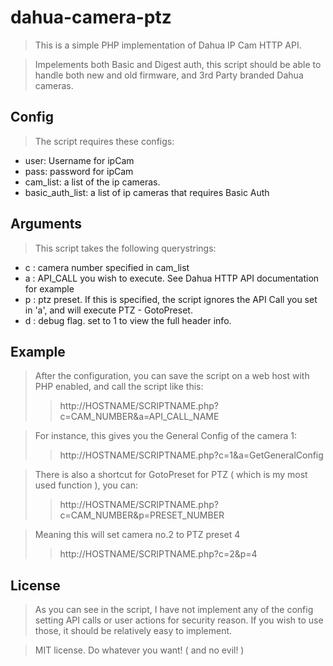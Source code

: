 # dahua-camera-ptz

> This is a simple PHP implementation of Dahua IP Cam HTTP API.

> Impelements both Basic and Digest auth, this script should be able to handle both new and old firmware, and 3rd Party branded Dahua cameras.

## Config

> The script requires these configs:

* user: Username for ipCam
* pass: password for ipCam
* cam_list:  a list of the ip cameras.
* basic_auth_list:  a list of ip cameras that requires Basic Auth

## Arguments
> This script takes the following querystrings:
* c : camera number specified in cam_list
* a : API_CALL you wish to execute. See Dahua HTTP API documentation for example
* p : ptz preset. If this is specified, the script ignores the API Call you set in 'a', and will execute PTZ - GotoPreset.
* d : debug flag. set to 1 to view the full header info.

## Example
> After the configuration, you can save the script on a web host with PHP enabled, and call the script like this:
> >  http://HOSTNAME/SCRIPTNAME.php?c=CAM_NUMBER&a=API_CALL_NAME

> For instance, this gives you the General Config of the camera 1:
> > http://HOSTNAME/SCRIPTNAME.php?c=1&a=GetGeneralConfig

> There is also a shortcut for GotoPreset for PTZ ( which is my most used function ), you can:
> >  http://HOSTNAME/SCRIPTNAME.php?c=CAM_NUMBER&p=PRESET_NUMBER

> Meaning this will set camera no.2 to PTZ preset 4
> >  http://HOSTNAME/SCRIPTNAME.php?c=2&p=4

## License
> As you can see in the script, I have not implement any of the config setting API calls or user actions for security reason. If you wish to use those, it should be relatively easy to implement.

> MIT license. Do whatever you want! ( and no evil! )
